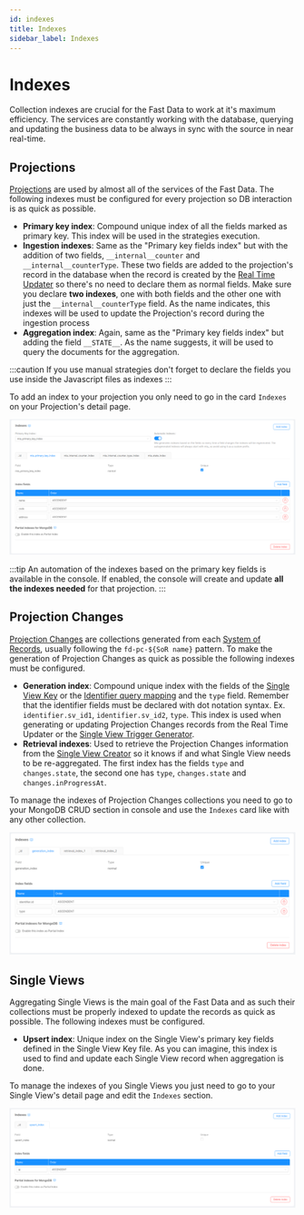 ```yaml
---
id: indexes
title: Indexes
sidebar_label: Indexes
---
```


# Indexes

Collection indexes are crucial for the Fast Data to work at it's maximum efficiency. The services are constantly working with the database, querying and updating the business data to be always in sync with the source in near real-time.

## Projections

[Projections](/fast_data/the_basics.md#projection) are used by almost all of the services of the Fast Data. The following indexes must be configured for every projection so DB interaction is as quick as possible.

- **Primary key index**: Compound unique index of all the fields marked as primary key. This index will be used in the strategies execution.
- **Ingestion indexes**: Same as the "Primary key fields index" but with the addition of two fields, `__internal__counter` and `__internal__counterType`. These two fields are added to the projection's record in the database when the record is created by the [Real Time Updater](/fast_data/realtime_updater.md) so there's no need to declare them as normal fields. Make sure you declare **two indexes**, one with both fields and the other one with just the `__internal__counterType` field. As the name indicates, this indexes will be used to update the Projection's record during the ingestion process
- **Aggregation index**: Again, same as the "Primary key fields index" but adding the field `__STATE__`. As the name suggests, it will be used to query the documents for the aggregation.

:::caution
If you use manual strategies don't forget to declare the fields you use inside the Javascript files as indexes
:::

To add an index to your projection you only need to go in the card `Indexes` on your Projection's detail page.

![Projection index](../img/fastdata-projection-index.png)

:::tip
An automation of the indexes based on the primary key fields is available in the console. If enabled, the console will create and update **all the indexes needed** for that projection.
:::

## Projection Changes

[Projection Changes](/fast_data/inputs_and_outputs.md#projection-changes) are collections generated from each [System of Records](/fast_data/the_basics.md#system-of-records-sor), usually following the `fd-pc-${SoR name}` pattern. To make the generation of Projection Changes as quick as possible the following indexes must be configured.

- **Generation index**: Compound unique index with the fields of the [Single View Key](/fast_data/configuration/single_view_creator.md#single-view-key) or the [Identifier query mapping](/fast_data/configuration/config_maps/aggregation.md#changing-the-query-that-finds-the-projection-based-on-their-identifier) and the `type` field. Remember that the identifier fields must be declared with dot notation syntax. Ex. `identifier.sv_id1`, `identifier.sv_id2`, `type`. This index is used when generating or updating Projection Changes records from the Real Time Updater or the [Single View Trigger Generator](/fast_data/single_view_trigger_generator.md).
- **Retrieval indexes**: Used to retrieve the Projection Changes information from the [Single View Creator](/fast_data/single_view_creator.md) so it knows if and what Single View needs to be re-aggregated. The first index has the fields `type` and `changes.state`, the second one has `type`, `changes.state` and `changes.inProgressAt`.

To manage the indexes of Projection Changes collections you need to go to your MongoDB CRUD section in console and use the `Indexes` card like with any other collection.

![Projection Changes index](../img/fastdata-projection-changes-index.png)

## Single Views

Aggregating Single Views is the main goal of the Fast Data and as such their collections must be properly indexed to update the records as quick as possible. The following indexes must be configured.

- **Upsert index**: Unique index on the Single View's primary key fields defined in the Single View Key file. As you can imagine, this index is used to find and update each Single View record when aggregation is done.

To manage the indexes of you Single Views you just need to go to your Single View's detail page and edit the `Indexes` section.

![Single View index](../img/fastdata-single-view-index.png)
